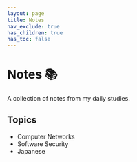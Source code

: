 ```yaml
---
layout: page
title: Notes
nav_exclude: true
has_children: true
has_toc: false
---
```


# Notes 📚

A collection of notes from my daily studies.

## Topics
- Computer Networks
- Software Security
- Japanese




